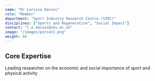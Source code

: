 ```yaml
---
name: "Dr Larissa Davies"
role: "Member"
department: "Sport Industry Research Centre (SIRC)"
disciplines: ["Sports and Regeneration", "Social Impact"]
contact: "l.e.davies@shu.ac.uk"
image: "/images/person1.png"
weight: 60
---
```


## Core Expertise

Leading researcher on the economic and social importance of sport and physical activity
